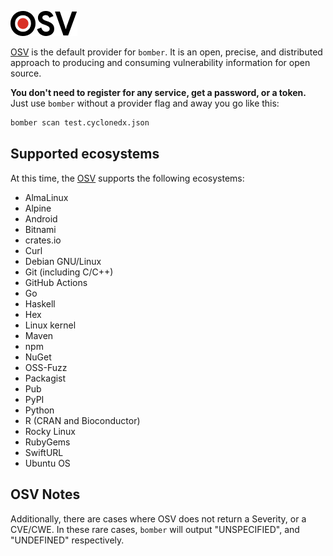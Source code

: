 ![](../../img/providers/osv.png)

[OSV](https://osv.dev) is the default provider for `bomber`. It is an open, precise, and distributed approach to producing and consuming vulnerability information for open source.

**You don't need to register for any service, get a password, or a token.** Just use `bomber` without a provider flag and away you go like this:

```bash
bomber scan test.cyclonedx.json
```

## Supported ecosystems

At this time, the [OSV](https://osv.dev) supports the following ecosystems:

- AlmaLinux
- Alpine
- Android
- Bitnami
- crates.io
- Curl
- Debian GNU/Linux
- Git (including C/C++)
- GitHub Actions
- Go
- Haskell
- Hex
- Linux kernel
- Maven
- npm
- NuGet
- OSS-Fuzz
- Packagist
- Pub
- PyPI
- Python
- R (CRAN and Bioconductor)
- Rocky Linux
- RubyGems
- SwiftURL
- Ubuntu OS

## OSV Notes

Additionally, there are cases where OSV does not return a Severity, or a CVE/CWE. In these rare cases, `bomber` will output "UNSPECIFIED", and "UNDEFINED" respectively.
